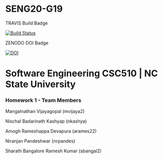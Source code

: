 # SENG20-G19

TRAVIS Build Badge

[![Build Status](https://travis-ci.org/NischalKash/SENG20-G19.svg?branch=master)](https://travis-ci.org/NischalKash/SENG20-G19)

ZENODO DOI Badge

[![DOI](https://zenodo.org/badge/287823386.svg)](https://zenodo.org/badge/latestdoi/287823386)

# Software Engineering CSC510 | NC State University 
### Homework 1 - Team Members

Mangalnathan Vijayagopal (mvijaya2)

Nischal Badarinath Kashyap (nkashya)

Amogh Rameshappa Devapura (arames22)

Niranjan Pandeshwar (nrpandes)

Sharath Bangalore Ramesh Kumar (sbangal2)
